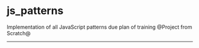 # js_patterns

Implementation of all JavaScript patterns due plan of training @Project from Scratch@
__________________
